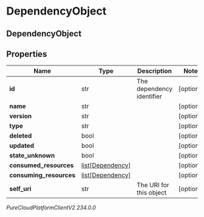 # DependencyObject

## DependencyObject

## Properties

|Name | Type | Description | Notes|
|------------ | ------------- | ------------- | -------------|
| **id** | str | The dependency identifier | [optional] |
| **name** | str |  | [optional] |
| **version** | str |  | [optional] |
| **type** | str |  | [optional] |
| **deleted** | bool |  | [optional] |
| **updated** | bool |  | [optional] |
| **state_unknown** | bool |  | [optional] |
| **consumed_resources** | [list[Dependency]](Dependency) |  | [optional] |
| **consuming_resources** | [list[Dependency]](Dependency) |  | [optional] |
| **self_uri** | str | The URI for this object | [optional] |



_PureCloudPlatformClientV2 234.0.0_
